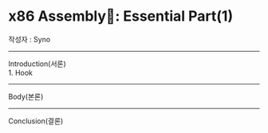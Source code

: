 # x86 Assembly🤖: Essential Part(1)
작성자 : Syno

<hr>

Introduction(서론)     
	1. Hook
	
<hr>

Body(본론)

<hr>

Conclusion(결론)
